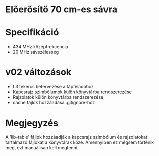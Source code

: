 Előerősítő 70 cm-es sávra
===========

# Specifikáció
* 434 MHz középfrekcencia
* 20 MHz sávszélesség

# v02 változások
* L3 tekercs betervezése a tápfeladóhoz
* Kapcsrajz szimbólumok külön könyvtárba rendszerezése
* Rajzolatok külön könyvtárba rendszerezése
* cache fájlok hozzáadása .gitignore-hoz

# Megjegyzés
A 'lib-table' fájlok hozzáadják a kapcsrajz szimbólum és rajzolatokat tartalmazó fájlokat a könyvtárak közé.
Amennyiben ez mégsem történik meg, ezt manuálisan kell megtenni. 
